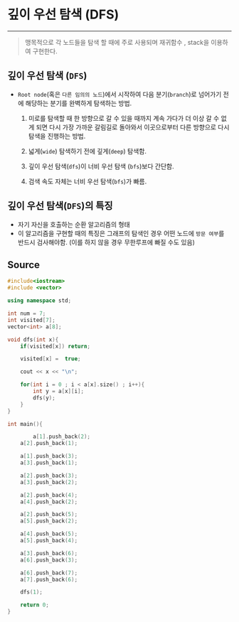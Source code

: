 # 깊이 우선 탐색 (DFS)

---

> 맹목적으로 각 노드들을 탐색 할 때에 주로 사용되며 재귀함수 , stack을 이용하여 구현한다.

## 깊이 우선 탐색 (`DFS`)

- `Root node`(혹은 `다른 임의의 노드`)에서 시작하여 다음 분기(`branch`)로 넘어가기 전에 해당하는 분기를 완벽하게 탐색하는 방법.

  1. 미로를 탐색할 때 한 방향으로 갈 수 있을 때까지 계속 가다가 더 이상 갈 수 없게 되면 다시 가장 가까운 갈림길로 돌아와서 이곳으로부터 다른 방향으로 다시 탐색을 진행하는 방법.

  2. 넓게(`wide`) 탐색하기 전에 깊게(`deep`) 탐색함.

  3. 깊이 우선 탐색(`dfs`)이 너비 우선 탐색 (`bfs`)보다 간단함.
  4. 검색 속도 자체는 너비 우선 탐색(`bfs`)가 빠름.

## 깊이 우선 탐색(`DFS`)의 특징

- 자기 자신을 호출하는 순환 알고리즘의 형태
- 이 알고리즘을 구현할 때의 특징은 그래프의 탐색인 경우 어떤 노드에 `방문 여부`를 반드시 검사해야함.
  (이를 하지 않을 경우 무한루프에 빠질 수도 있음)

## Source

```c++
#include<iostream>
#include <vector>

using namespace std;

int num = 7;
int visited[7];
vector<int> a[8];

void dfs(int x){
	if(visited[x]) return;

	visited[x] =  true;

	cout << x << "\n";

	for(int i = 0 ; i < a[x].size() ; i++){
		int y = a[x][i];
		dfs(y);
	}
}

int main(){

		a[1].push_back(2);
	a[2].push_back(1);

	a[1].push_back(3);
	a[3].push_back(1);

	a[2].push_back(3);
	a[3].push_back(2);

	a[2].push_back(4);
	a[4].push_back(2);

	a[2].push_back(5);
	a[5].push_back(2);

	a[4].push_back(5);
	a[5].push_back(4);

	a[3].push_back(6);
	a[6].push_back(3);

	a[6].push_back(7);
	a[7].push_back(6);

	dfs(1);

	return 0;
}
```
